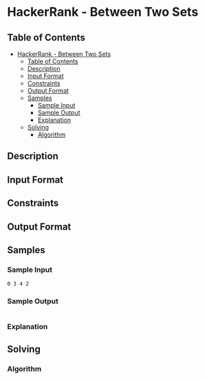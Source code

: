 # HackerRank - Between Two Sets

## Table of Contents
<!-- TOC -->

- [HackerRank - Between Two Sets](#hackerrank---between-two-sets)
    - [Table of Contents](#table-of-contents)
    - [Description](#description)
    - [Input Format](#input-format)
    - [Constraints](#constraints)
    - [Output Format](#output-format)
    - [Samples](#samples)
        - [Sample Input](#sample-input)
        - [Sample Output](#sample-output)
        - [Explanation](#explanation)
    - [Solving](#solving)
        - [Algorithm](#algorithm)

<!-- /TOC -->

## Description


## Input Format


## Constraints


## Output Format


## Samples
### Sample Input
```
0 3 4 2
```

### Sample Output
```

```

### Explanation


## Solving


### Algorithm
